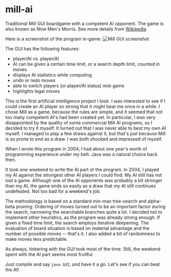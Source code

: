 # mill-ai
Traditional Mill GUI boardgame with a competent AI opponent.
The game is also known as Nine Men's Morris. See more details from
[Wikipedia](https://en.wikipedia.org/wiki/Nine_Men's_Morris)

Here is a screenshot of the program in-game:
![Mill GUI screenshot](http://www.elisanet.fi/esajakatja/valokuvat/mill-screenshot.png)

The GUI has the following features:
* player/AI vs. player/AI
* AI can be given a certain time limit, or a search depth limit, counted in moves
* displays AI statistics while computing
* undo or redo moves
* able to switch players (or player/AI status) mid-game
* highlights legal moves

This is the first artificial intelligence project I took. I was interested to see
if I could create an AI player so strong that it might beat me once in a while.
I chose Mill as a game, because the rules are simple, and it seemed that not too many competent
AI's had been created yet. In particular, I was very disappointed by the quality
of some commercial Mill AI programs, so I decided to try it myself.
It turned out that I was never able to best my own AI myself. I managed to play a few
draws against it, but that's just because Mill is so prone to end as a draw.
I was both shocked and impressed of myself.

When I wrote this program in 2004, I had about one year's worth of programming experience
under my belt. Java was a natural choice back then.

It took one weekend to write the AI part of the program. In 2004, I played my AI against
the strongest other AI players I could find. My AI still has not lost a game.
Although one of the AI opponents was probably a bit stronger than my AI, the game
ends so easily as a draw that my AI still continues undefeated. Not
too bad for a weekend's job.

The methodology is based on a standard min-max tree-search and alpha-beta pruning.
Ordering of moves turned out to be an important factor during the search, narrowing
the searchable branches quite a lot. I decided not to implement other heuristics,
as the program was already strong enough.
If given a fixed time limit, the search employs iterative deepening. The evaluation
of board situation is based on material advantage and the number of possible moves
-- that's it.
I also added a bit of randomness to make moves less predictable.

As always, tinkering with the GUI took most of the time. Still, the weekend spent
with the AI part seems most fruitful.

Just compile and say ``java GUI``, and have it a go. Let's see if you can beat the AI!
